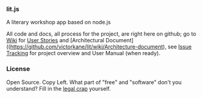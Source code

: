 ### lit.js

A literary workshop app based on node.js

All code and docs, all process for the project, are right here on github; go to [Wiki](https://github.com/victorkane/lit/wiki) for [User Stories](https://github.com/victorkane/lit/wiki/User-stories) and [Architectural Document]((https://github.com/victorkane/lit/wiki/Architecture-document), see [Issue Tracking](https://github.com/victorkane/lit/issues) for project overview and User Manual (when ready).

### License
Open Source. Copy Left. What part of "free" and "software" don't you understand? Fill in the [legal crap](http://www.fsf.org/licensing) yourself.
